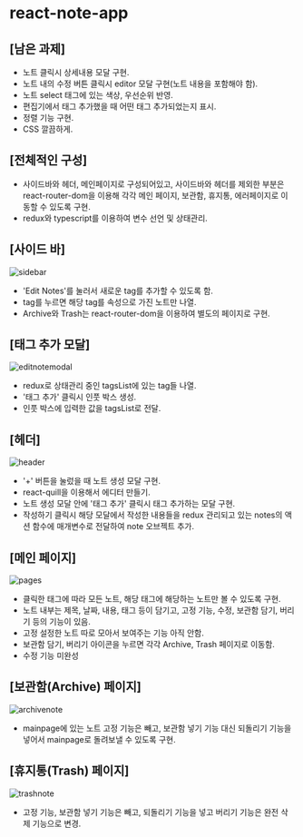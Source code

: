 # react-note-app

## [남은 과제]
- 노트 클릭시 상세내용 모달 구현.
- 노트 내의 수정 버튼 클릭시 editor 모달 구현(노트 내용을 포함해야 함).
- 노트 select 태그에 있는 색상, 우선순위 반영.
- 편집기에서 태그 추가했을 때 어떤 태그 추가되었는지 표시.
- 정렬 기능 구현.
- CSS 깔끔하게.

## [전체적인 구성]
- 사이드바와 헤더, 메인페이지로 구성되어있고, 사이드바와 헤더를 제외한 부분은 react-router-dom을 이용해 각각 메인 페이지, 보관함, 휴지통, 에러페이지로 이동할 수 있도록 구현.
- redux와 typescript를 이용하여 변수 선언 및 상태관리.

## [사이드 바]
![sidebar](https://github.com/Jiiker/react-note-app/assets/100774811/45845d08-f6de-42ed-a2d7-f5203e16abe7)
- 'Edit Notes'를 눌러서 새로운 tag를 추가할 수 있도록 함.
- tag를 누르면 해당 tag를 속성으로 가진 노트만 나열.
- Archive와 Trash는 react-router-dom을 이용하여 별도의 페이지로 구현.

## [태그 추가 모달]
![editnotemodal](https://github.com/Jiiker/react-note-app/assets/100774811/1e76f358-40a6-47af-adf5-ec17e2606ba4)
- redux로 상태관리 중인 tagsList에 있는 tag들 나열.
- '태그 추가' 클릭시 인풋 박스 생성.
- 인풋 박스에 입력한 값을 tagsList로 전달.

## [헤더]
![header](https://github.com/Jiiker/react-note-app/assets/100774811/8d2129e2-3fc3-402c-99da-b78a5ede3c2d)
- '+' 버튼을 눌렀을 때 노트 생성 모달 구현.
- react-quill을 이용해서 에디터 만들기.
- 노트 생성 모달 안에 '태그 추가' 클릭시 태그 추가하는 모달 구현.
- 작성하기 클릭시 해당 모달에서 작성한 내용들을 redux 관리되고 있는 notes의 액션 함수에 매개변수로 전달하여 note 오브젝트 추가.

## [메인 페이지]
![pages](https://github.com/Jiiker/react-note-app/assets/100774811/49993b13-a2ed-4b54-9fb1-33820174bddd)
- 클릭한 태그에 따라 모든 노트, 해당 태그에 해당하는 노트만 볼 수 있도록 구현.
- 노트 내부는 제목, 날짜, 내용, 태그 등이 담기고, 고정 기능, 수정, 보관함 담기, 버리기 등의 기능이 있음.
- 고정 설정한 노트 따로 모아서 보여주는 기능 아직 안함.
- 보관함 담기, 버리기 아이콘을 누르면 각각 Archive, Trash 페이지로 이동함.
- 수정 기능 미완성

## [보관함(Archive) 페이지]
![archivenote](https://github.com/Jiiker/react-note-app/assets/100774811/f73bc159-18ee-498c-b45b-8d6df9fac4c5)
- mainpage에 있는 노트 고정 기능은 빼고, 보관함 넣기 기능 대신 되돌리기 기능을 넣어서 mainpage로 돌려보낼 수 있도록 구현.

## [휴지통(Trash) 페이지]
![trashnote](https://github.com/Jiiker/react-note-app/assets/100774811/282e281f-f734-405b-88d4-89a49bf5eb7f)
- 고정 기능, 보관함 넣기 기능은 빼고, 되돌리기 기능을 넣고 버리기 기능은 완전 삭제 기능으로 변경.
